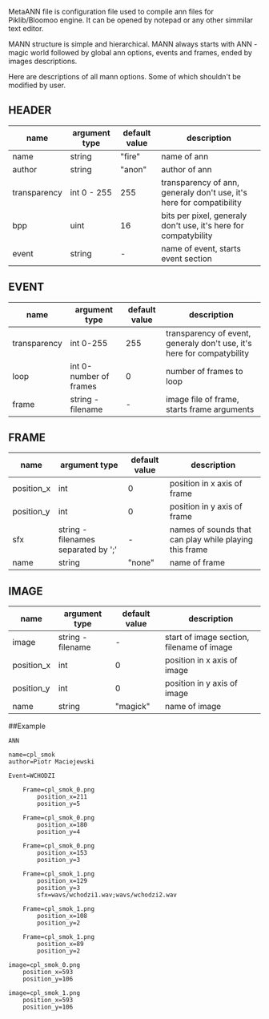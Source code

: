MetaANN file is configuration file used to compile ann files for Piklib/Bloomoo engine. It can be opened by notepad or any other simmilar text editor.

MANN structure is simple and hierarchical.
MANN always starts with ANN - magic world followed by global ann options, events and frames, ended by images descriptions.

Here are descriptions of all mann options. Some of which shouldn't be modified by user.

## HEADER
name|argument type|default value|description
----|-------------|-------------|-----------
name | string | "fire" | name of ann 
author | string | "anon" | author of ann
transparency | int 0 - 255 | 255 | transparency of ann, generaly don't use, it's here for compatibility 
bpp | uint | 16 | bits per pixel, generaly don't use, it's here for compatybility
event | string | - | name of event, starts event section

## EVENT
name|argument type|default value|description
----|-------------|-------------|-----------
transparency | int 0-255 | 255 | transparency of event, generaly don't use, it's here for compatybility
loop | int 0-number of frames | 0 | number of frames to loop
frame | string - filename | - | image file of frame, starts frame arguments

## FRAME
name|argument type|default value|description
----|-------------|-------------|-----------
position_x | int | 0 | position in x axis of frame
position_y | int | 0 | position in y axis of frame
sfx | string - filenames separated by ';' | - | names of sounds that can play while playing this frame
name | string | "none" | name of frame

## IMAGE
name|argument type|default value|description
----|-------------|-------------|-----------
image | string - filename | - | start of image section, filename of image 
position_x | int | 0 | position in x axis of image
position_y | int | 0 | position in y axis of image
name | string | "magick" | name of image

##Example
```
ANN

name=cpl_smok
author=Piotr Maciejewski

Event=WCHODZI

	Frame=cpl_smok_0.png
		position_x=211
		position_y=5

	Frame=cpl_smok_0.png
		position_x=180
		position_y=4

	Frame=cpl_smok_0.png
		position_x=153
		position_y=3

	Frame=cpl_smok_1.png
		position_x=129
		position_y=3
		sfx=wavs/wchodzi1.wav;wavs/wchodzi2.wav

	Frame=cpl_smok_1.png
		position_x=108
		position_y=2

	Frame=cpl_smok_1.png
		position_x=89
		position_y=2

image=cpl_smok_0.png
	position_x=593
	position_y=106
	
image=cpl_smok_1.png
	position_x=593
	position_y=106
```

